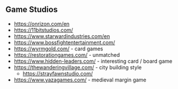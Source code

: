 ## Game Studios

- https://onrizon.com/en
- https://11bitstudios.com/
- https://www.starwardindustries.com/en
- https://www.bossfightentertainment.com/
- https://wyrmgold.com/ - card games
- https://restorationgames.com/ - unmatched
- https://www.hidden-leaders.com/ - interesting card / board game
- https://thewanderingvillage.com/ - city building style
    - https://strayfawnstudio.com/
- https://www.yazagames.com/ - medieval margin game